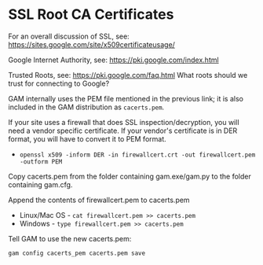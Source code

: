 # SSL Root CA Certificates

For an overall discussion of SSL, see: https://sites.google.com/site/x509certificateusage/

Google Internet Authority, see: https://pki.google.com/index.html

Trusted Roots, see: https://pki.google.com/faq.html What roots should we trust for connecting to Google?

GAM internally uses the PEM file mentioned in the previous link; it is also included in the GAM distribution
as `cacerts.pem`.

If your site uses a firewall that does SSL inspection/decryption, you will need a vendor specific certificate.
If your vendor's certificate is in DER format, you will have to convert it to PEM format.
* `openssl x509 -inform DER -in firewallcert.crt -out firewallcert.pem -outform PEM`

Copy cacerts.pem from the folder containing gam.exe/gam.py to the folder containing gam.cfg.

Append the contents of firewallcert.pem to cacerts.pem
* Linux/Mac OS - `cat firewallcert.pem >> cacerts.pem`
* Windows - `type firewallcert.pem >> cacerts.pem`

Tell GAM to use the new cacerts.pem:
```
gam config cacerts_pem cacerts.pem save
```

